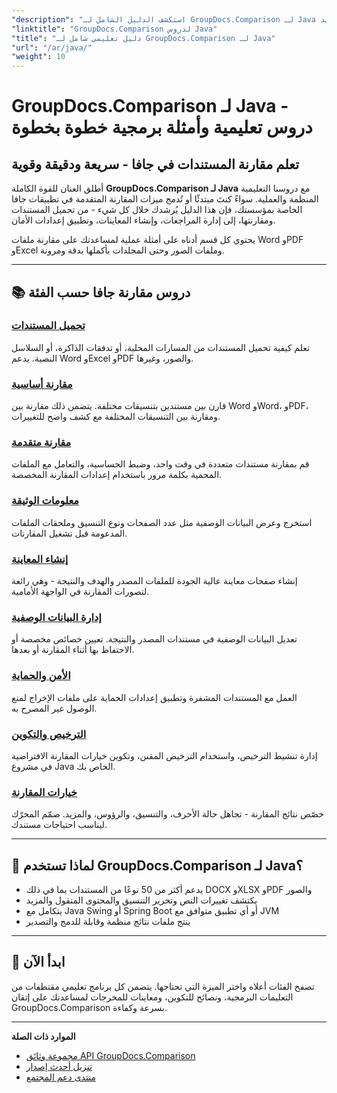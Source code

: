 ```yaml
---
"description": "استكشف الدليل الشامل لـ GroupDocs.Comparison لـ Java مع دروس تعليمية مصنفة تغطي مقارنة المستندات وتتبع التغييرات والبيانات الوصفية والمزيد."
"linktitle": "GroupDocs.Comparison لدروس Java"
"title": "دليل تعليمي شامل لـ GroupDocs.Comparison لـ Java"
"url": "/ar/java/"
"weight": 10
---
```


# GroupDocs.Comparison لـ Java - دروس تعليمية وأمثلة برمجية خطوة بخطوة

## تعلم مقارنة المستندات في جافا - سريعة ودقيقة وقوية

أطلق العنان للقوة الكاملة **GroupDocs.Comparison لـ Java** مع دروسنا التعليمية المنظمة والعملية. سواءً كنتَ مبتدئًا أو تُدمج ميزات المقارنة المتقدمة في تطبيقات جافا الخاصة بمؤسستك، فإن هذا الدليل يُرشدك خلال كل شيء - من تحميل المستندات ومقارنتها، إلى إدارة المراجعات، وإنشاء المعاينات، وتطبيق إعدادات الأمان.

يحتوي كل قسم أدناه على أمثلة عملية لمساعدتك على مقارنة ملفات Word وPDF وExcel وملفات الصور وحتى المجلدات بأكملها بدقة ومرونة.

---

## 📚 دروس مقارنة جافا حسب الفئة

### [تحميل المستندات](./document-loading)
تعلم كيفية تحميل المستندات من المسارات المحلية، أو تدفقات الذاكرة، أو السلاسل النصية. يدعم Word وExcel وPDF والصور، وغيرها.

### [مقارنة أساسية](./basic-comparison)
قارن بين مستندين بتنسيقات مختلفة. يتضمن ذلك مقارنة بين Word وWord، وPDF، ومقارنة بين التنسيقات المختلفة مع كشف واضح للتغييرات.

### [مقارنة متقدمة](./advanced-comparison)
قم بمقارنة مستندات متعددة في وقت واحد، وضبط الحساسية، والتعامل مع الملفات المحمية بكلمة مرور باستخدام إعدادات المقارنة المخصصة.

### [معلومات الوثيقة](./document-information)
استخرج وعرض البيانات الوصفية مثل عدد الصفحات ونوع التنسيق وملحقات الملفات المدعومة قبل تشغيل المقارنات.

### [إنشاء المعاينة](./preview-generation)
إنشاء صفحات معاينة عالية الجودة للملفات المصدر والهدف والنتيجة - وهي رائعة لتصورات المقارنة في الواجهة الأمامية.

### [إدارة البيانات الوصفية](./metadata-management)
تعديل البيانات الوصفية في مستندات المصدر والنتيجة. تعيين خصائص مخصصة أو الاحتفاظ بها أثناء المقارنة أو بعدها.

### [الأمن والحماية](./security-protection)
العمل مع المستندات المشفرة وتطبيق إعدادات الحماية على ملفات الإخراج لمنع الوصول غير المصرح به.

### [الترخيص والتكوين](./licensing-configuration)
إدارة تنشيط الترخيص، واستخدام الترخيص المقنن، وتكوين خيارات المقارنة الافتراضية في مشروع Java الخاص بك.

### [خيارات المقارنة](./comparison-options)
خصّص نتائج المقارنة - تجاهل حالة الأحرف، والتنسيق، والرؤوس، والمزيد. صمّم المحرّك ليناسب احتياجات مستندك.

---

## 🚀 لماذا تستخدم GroupDocs.Comparison لـ Java؟

- يدعم أكثر من 50 نوعًا من المستندات بما في ذلك DOCX وXLSX وPDF والصور  
- يكتشف تغييرات النص وتحرير التنسيق والمحتوى المنقول والمزيد  
- يتكامل مع Java Swing أو Spring Boot أو أي تطبيق متوافق مع JVM  
- ينتج ملفات نتائج منظمة وقابلة للدمج والتصدير  

---

## 🧠 ابدأ الآن

تصفح الفئات أعلاه واختر الميزة التي تحتاجها. يتضمن كل برنامج تعليمي مقتطفات من التعليمات البرمجية، ونصائح للتكوين، ومعاينات للمخرجات لمساعدتك على إتقان GroupDocs.Comparison بسرعة وكفاءة.

---

**الموارد ذات الصلة**  
- [مجموعة وثائق API GroupDocs.Comparison](https://references.groupdocs.com/comparison/java/)  
- [تنزيل أحدث إصدار](https://releases.groupdocs.com/comparison/java/)  
- [منتدى دعم المجتمع](https://forum.groupdocs.com/c/comparison/)